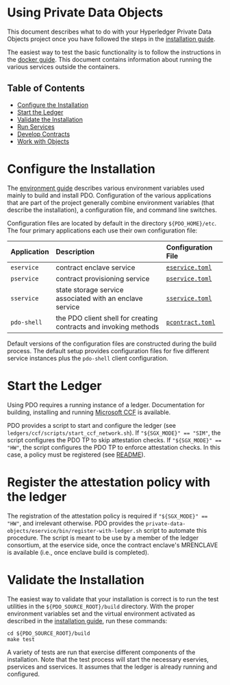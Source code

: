 <!---
Licensed under Creative Commons Attribution 4.0 International License
https://creativecommons.org/licenses/by/4.0/
--->
# Using Private Data Objects

This document describes what to do with your Hyperledger Private Data Objects
project once you have followed the steps in the
[installation guide](install.md).

The easiest way to test the basic functionality is to follow the
instructions in the [docker guide](../docker/README.md). This document
contains information about running the various services outside the
containers.

## Table of Contents

- [Configure the Installation](#configure)
- [Start the Ledger](#ledger)
- [Validate the Installation](#validating)
- [Run Services](#services)
- [Develop Contracts](../contracts/docs/contracts.md)
- [Work with Objects](../client/docs/USAGE.md)

# <a name="configure">Configure the Installation

The [environment guide](environment.md) describes various environment
variables used mainly to build and install PDO. Configuration of the
various applications that are part of the project generally combine
environment variables (that describe the installation), a configuration
file, and command line switches.

Configuration files are located by default in the directory
`${PDO_HOME}/etc`. The four primary applications each use their own
configuration file:

| Application | Description  | Configuration File  |
|:--|:--|:--|
| `eservice` | contract enclave service | [`eservice.toml`](../build/opt/pdo/templates/eservice.toml) |
| `pservice` | contract provisioning service | [`pservice.toml`](../build/opt/pdo/templates/pservice.toml) |
| `sservice` | state storage service associated with an enclave service | [`sservice.toml`](../build/opt/pdo/templates/sservice.toml) |
| `pdo-shell` | the PDO client shell for creating contracts and invoking methods | [`pcontract.toml`](../build/opt/pdo/templates/pcontract.toml) |

Default versions of the configuration files are constructed during the
build process. The default setup provides configuration files for five
different service instances plus the `pdo-shell` client configuration.

# <a name="ledger">Start the Ledger

Using PDO requires a running instance of a ledger. Documentation for
building, installing and running [Microsoft CCF](../ledgers/ccf/README.md)
is available.

PDO provides a script to start and configure the ledger (see `ledgers/ccf/scripts/start_ccf_network.sh`).
If `"${SGX_MODE}" == "SIM"`, the script configures the PDO TP to skip attestation checks.
If `"${SGX_MODE}" == "HW"`, the script configures the PDO TP to enforce attestation checks.
In this case, a policy must be registered (see [README](../ledgers/ccf/README.md)).

# <a name="register-policy">Register the attestation policy with the ledger

The registration of the attestation policy is required if `"${SGX_MODE}" == "HW"`, and irrelevant otherwise.
PDO provides the `private-data-objects/eservice/bin/register-with-ledger.sh` script to automate this procedure.
The script is meant to be use by a member of the ledger consortium, at the eservice side,
once the contract enclave's MRENCLAVE is available (i.e., once enclave build is completed).

# <a name="validating">Validate the Installation

The easiest way to validate that your installation is correct is to run
the test utilities in the `${PDO_SOURCE_ROOT}/build` directory. With the
proper environment variables set and the virtual environment activated
as described in the [installation guide](install.md), run these
commands:

```
cd ${PDO_SOURCE_ROOT}/build
make test
```

A variety of tests are run that exercise different components of the
installation. Note that the test process will start the necessary
eservies, pservices and sservices. It assumes that the ledger is
already running and configured.

